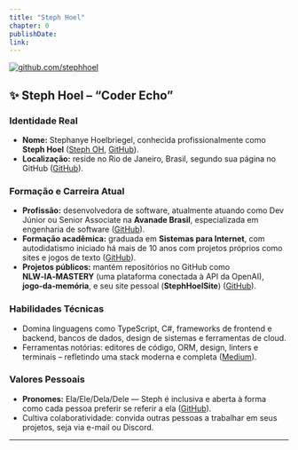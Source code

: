 ```yaml
---
title: "Steph Hoel"
chapter: 0
publishDate: 
link: 
---
```


[![github.com/stephhoel](https://images.openai.com/thumbnails/url/KOm1vXicu1mSUVJSUGylr5-al1xUWVCSmqJbkpRnoJdeXJJYkpmsl5yfq5-Zm5ieWmxfaAuUsXL0S7F0Tw7SDYgsinQr9SgIzAoONSjLKjYujvApy3UONzXLNcpNKQ7y0k1JMfD3TEpNLcrPjPcKrig1dw12L3UMdFQrBgAiVSoI)](https://github.com/StephHoel)

## **✨ Steph Hoel – “Coder Echo”**

### **Identidade Real**

* **Nome:** Stephanye Hoelbriegel, conhecida profissionalmente como **Steph Hoel** ([Steph OH][1], [GitHub][2]).
* **Localização:** reside no Rio de Janeiro, Brasil, segundo sua página no GitHub ([GitHub][2]).

### **Formação e Carreira Atual**

* **Profissão:** desenvolvedora de software, atualmente atuando como Dev Júnior ou Senior Associate na **Avanade Brasil**, especializada em engenharia de software ([GitHub][2]).
* **Formação acadêmica:** graduada em **Sistemas para Internet**, com autodidatismo iniciado há mais de 10 anos com projetos próprios como sites e jogos de texto ([GitHub][2]).
* **Projetos públicos:** mantém repositórios no GitHub como **NLW‑IA‑MASTERY** (uma plataforma conectada à API da OpenAI), **jogo‑da‑memória**, e seu site pessoal (**StephHoelSite**) ([GitHub][2]).

### **Habilidades Técnicas**

* Domina linguagens como TypeScript, C#, frameworks de frontend e backend, bancos de dados, design de sistemas e ferramentas de cloud.
* Ferramentas notórias: editores de código, ORM, design, linters e terminais – refletindo uma stack moderna e completa ([Medium][3]).

### **Valores Pessoais**

* **Pronomes:** Ela/Ele/Dela/Dele — Steph é inclusiva e aberta à forma como cada pessoa preferir se referir a ela ([GitHub][2]).
* Cultiva colaboratividade: convida outras pessoas a trabalhar em seus projetos, seja via e-mail ou Discord.

---

[1]: https://www.stephoh.com/?utm_source=chatgpt.com "Steph OH"
[2]: https://github.com/StephHoel?utm_source=chatgpt.com "github.com/stephhoel"
[3]: https://maplethistles.medium.com/?utm_source=chatgpt.com "Steph H – Medium"
